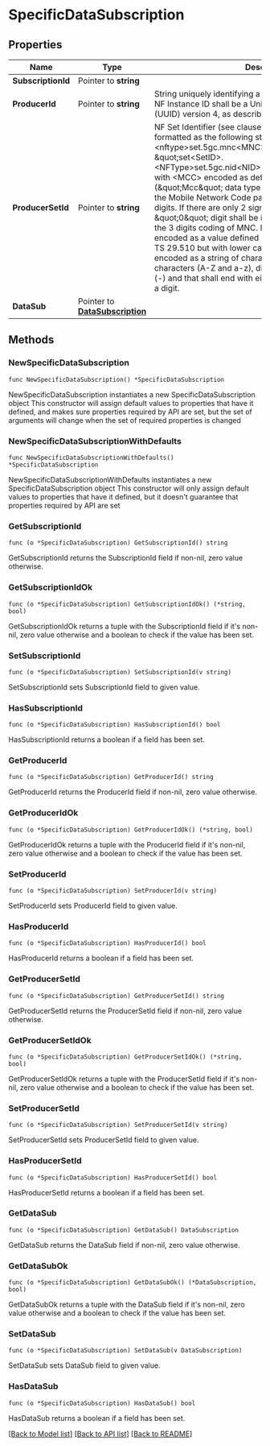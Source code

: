 # SpecificDataSubscription

## Properties

Name | Type | Description | Notes
------------ | ------------- | ------------- | -------------
**SubscriptionId** | Pointer to **string** |  | [optional] 
**ProducerId** | Pointer to **string** | String uniquely identifying a NF instance. The format of the NF Instance ID shall be a  Universally Unique Identifier (UUID) version 4, as described in IETF RFC 4122.   | [optional] 
**ProducerSetId** | Pointer to **string** | NF Set Identifier (see clause 28.12 of 3GPP TS 23.003), formatted as the following string \&quot;set&lt;Set ID&gt;.&lt;nftype&gt;set.5gc.mnc&lt;MNC&gt;.mcc&lt;MCC&gt;\&quot;, or  \&quot;set&lt;SetID&gt;.&lt;NFType&gt;set.5gc.nid&lt;NID&gt;.mnc&lt;MNC&gt;.mcc&lt;MCC&gt;\&quot; with  &lt;MCC&gt; encoded as defined in clause 5.4.2 (\&quot;Mcc\&quot; data type definition)  &lt;MNC&gt; encoding the Mobile Network Code part of the PLMN, comprising 3 digits.    If there are only 2 significant digits in the MNC, one \&quot;0\&quot; digit shall be inserted    at the left side to fill the 3 digits coding of MNC.  Pattern: &#39;^[0-9]{3}$&#39; &lt;NFType&gt; encoded as a value defined in Table 6.1.6.3.3-1 of 3GPP TS 29.510 but    with lower case characters &lt;Set ID&gt; encoded as a string of characters consisting of    alphabetic characters (A-Z and a-z), digits (0-9) and/or the hyphen (-) and that    shall end with either an alphabetic character or a digit.   | [optional] 
**DataSub** | Pointer to [**DataSubscription**](DataSubscription.md) |  | [optional] 

## Methods

### NewSpecificDataSubscription

`func NewSpecificDataSubscription() *SpecificDataSubscription`

NewSpecificDataSubscription instantiates a new SpecificDataSubscription object
This constructor will assign default values to properties that have it defined,
and makes sure properties required by API are set, but the set of arguments
will change when the set of required properties is changed

### NewSpecificDataSubscriptionWithDefaults

`func NewSpecificDataSubscriptionWithDefaults() *SpecificDataSubscription`

NewSpecificDataSubscriptionWithDefaults instantiates a new SpecificDataSubscription object
This constructor will only assign default values to properties that have it defined,
but it doesn't guarantee that properties required by API are set

### GetSubscriptionId

`func (o *SpecificDataSubscription) GetSubscriptionId() string`

GetSubscriptionId returns the SubscriptionId field if non-nil, zero value otherwise.

### GetSubscriptionIdOk

`func (o *SpecificDataSubscription) GetSubscriptionIdOk() (*string, bool)`

GetSubscriptionIdOk returns a tuple with the SubscriptionId field if it's non-nil, zero value otherwise
and a boolean to check if the value has been set.

### SetSubscriptionId

`func (o *SpecificDataSubscription) SetSubscriptionId(v string)`

SetSubscriptionId sets SubscriptionId field to given value.

### HasSubscriptionId

`func (o *SpecificDataSubscription) HasSubscriptionId() bool`

HasSubscriptionId returns a boolean if a field has been set.

### GetProducerId

`func (o *SpecificDataSubscription) GetProducerId() string`

GetProducerId returns the ProducerId field if non-nil, zero value otherwise.

### GetProducerIdOk

`func (o *SpecificDataSubscription) GetProducerIdOk() (*string, bool)`

GetProducerIdOk returns a tuple with the ProducerId field if it's non-nil, zero value otherwise
and a boolean to check if the value has been set.

### SetProducerId

`func (o *SpecificDataSubscription) SetProducerId(v string)`

SetProducerId sets ProducerId field to given value.

### HasProducerId

`func (o *SpecificDataSubscription) HasProducerId() bool`

HasProducerId returns a boolean if a field has been set.

### GetProducerSetId

`func (o *SpecificDataSubscription) GetProducerSetId() string`

GetProducerSetId returns the ProducerSetId field if non-nil, zero value otherwise.

### GetProducerSetIdOk

`func (o *SpecificDataSubscription) GetProducerSetIdOk() (*string, bool)`

GetProducerSetIdOk returns a tuple with the ProducerSetId field if it's non-nil, zero value otherwise
and a boolean to check if the value has been set.

### SetProducerSetId

`func (o *SpecificDataSubscription) SetProducerSetId(v string)`

SetProducerSetId sets ProducerSetId field to given value.

### HasProducerSetId

`func (o *SpecificDataSubscription) HasProducerSetId() bool`

HasProducerSetId returns a boolean if a field has been set.

### GetDataSub

`func (o *SpecificDataSubscription) GetDataSub() DataSubscription`

GetDataSub returns the DataSub field if non-nil, zero value otherwise.

### GetDataSubOk

`func (o *SpecificDataSubscription) GetDataSubOk() (*DataSubscription, bool)`

GetDataSubOk returns a tuple with the DataSub field if it's non-nil, zero value otherwise
and a boolean to check if the value has been set.

### SetDataSub

`func (o *SpecificDataSubscription) SetDataSub(v DataSubscription)`

SetDataSub sets DataSub field to given value.

### HasDataSub

`func (o *SpecificDataSubscription) HasDataSub() bool`

HasDataSub returns a boolean if a field has been set.


[[Back to Model list]](../README.md#documentation-for-models) [[Back to API list]](../README.md#documentation-for-api-endpoints) [[Back to README]](../README.md)


